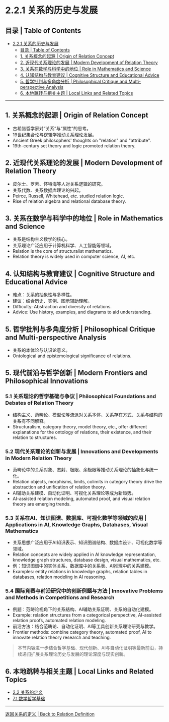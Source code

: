 # 2.2.1 关系的历史与发展

## 目录 | Table of Contents

- [2.2.1 关系的历史与发展](#221-关系的历史与发展)
  - [目录 | Table of Contents](#目录--table-of-contents)
  - [1. 关系概念的起源 | Origin of Relation Concept](#1-关系概念的起源--origin-of-relation-concept)
  - [2. 近现代关系理论的发展 | Modern Development of Relation Theory](#2-近现代关系理论的发展--modern-development-of-relation-theory)
  - [3. 关系在数学与科学中的地位 | Role in Mathematics and Science](#3-关系在数学与科学中的地位--role-in-mathematics-and-science)
  - [4. 认知结构与教育建议 | Cognitive Structure and Educational Advice](#4-认知结构与教育建议--cognitive-structure-and-educational-advice)
  - [5. 哲学批判与多角度分析 | Philosophical Critique and Multi-perspective Analysis](#5-哲学批判与多角度分析--philosophical-critique-and-multi-perspective-analysis)
  - [6. 本地跳转与相关主题 | Local Links and Related Topics](#6-本地跳转与相关主题--local-links-and-related-topics)

---

## 1. 关系概念的起源 | Origin of Relation Concept

- 古希腊哲学家对“关系”与“属性”的思考。
- 19世纪集合论与逻辑学推动关系理论发展。
- Ancient Greek philosophers' thoughts on "relation" and "attribute".
- 19th-century set theory and logic promoted relation theory.

## 2. 近现代关系理论的发展 | Modern Development of Relation Theory

- 皮尔士、罗素、怀特海等人对关系逻辑的研究。
- 关系代数、关系数据库理论的兴起。
- Peirce, Russell, Whitehead, etc. studied relation logic.
- Rise of relation algebra and relational database theory.

## 3. 关系在数学与科学中的地位 | Role in Mathematics and Science

- 关系是结构主义数学的核心。
- 关系理论广泛应用于计算机科学、人工智能等领域。
- Relation is the core of structuralist mathematics.
- Relation theory is widely used in computer science, AI, etc.

## 4. 认知结构与教育建议 | Cognitive Structure and Educational Advice

- 难点：关系的抽象性与多样性。
- 建议：结合历史、实例、图示辅助理解。
- Difficulty: Abstraction and diversity of relations.
- Advice: Use history, examples, and diagrams to aid understanding.

## 5. 哲学批判与多角度分析 | Philosophical Critique and Multi-perspective Analysis

- 关系的本体论与认识论意义。
- Ontological and epistemological significance of relations.

## 5. 现代前沿与哲学创新 | Modern Frontiers and Philosophical Innovations

### 5.1 关系理论的哲学基础与争议 | Philosophical Foundations and Debates of Relation Theory

- 结构主义、范畴论、模型论等流派对关系本体、关系存在方式、关系与结构的关系有不同解释。
- Structuralism, category theory, model theory, etc., offer different explanations for the ontology of relations, their existence, and their relation to structures.

### 5.2 现代关系理论的创新与发展 | Innovations and Developments in Modern Relation Theory

- 范畴论中的关系对象、态射、极限、余极限等推动关系理论的抽象化与统一化。
- Relation objects, morphisms, limits, colimits in category theory drive the abstraction and unification of relation theory.
- AI辅助关系建模、自动化证明、可视化关系理论等成为新趋势。
- AI-assisted relation modeling, automated proof, and visual relation theory are emerging trends.

### 5.3 关系在AI、知识图谱、数据库、可视化数学等领域的应用 | Applications in AI, Knowledge Graphs, Databases, Visual Mathematics

- 关系思想广泛应用于AI知识表示、知识图谱结构、数据库设计、可视化数学等领域。
- Relation concepts are widely applied in AI knowledge representation, knowledge graph structures, database design, visual mathematics, etc.
- 例：知识图谱中的实体关系、数据库中的关系表、AI推理中的关系建模。
- Examples: entity relations in knowledge graphs, relation tables in databases, relation modeling in AI reasoning.

### 5.4 国际竞赛与前沿研究中的创新例题与方法 | Innovative Problems and Methods in Competitions and Research

- 例题：范畴论视角下的关系结构、AI辅助关系证明、关系的自动化建模。
- Example: relation structures from a categorical perspective, AI-assisted relation proofs, automated relation modeling.
- 前沿方法：结合范畴论、自动化证明、AI等工具创新关系理论研究与教学。
- Frontier methods: combine category theory, automated proof, AI to innovate relation theory research and teaching.

> 本节内容进一步结合哲学基础、现代创新、AI与自动化证明等最新前沿，持续递归扩展关系理论历史与发展的理论深度与现实创新。

## 6. 本地跳转与相关主题 | Local Links and Related Topics

- [2.2 关系的定义](../2.2-关系的定义.md)
- [7.1 数学哲学基础](../../7-数学哲学与认知/7.1-数学哲学基础.md)

---

[返回关系的定义 | Back to Relation Definition](../2.2-关系的定义.md)
